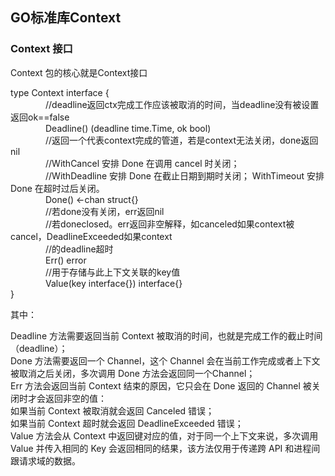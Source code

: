 <h2>GO标准库Context</h2>

<h3>Context 接口</h3>

Context 包的核心就是Context接口<br>

type Context interface { <br>
&emsp;&emsp;&emsp;&emsp;//deadline返回ctx完成工作应该被取消的时间，当deadline没有被设置返回ok==false <br>
&emsp;&emsp;&emsp;&emsp;Deadline() (deadline time.Time, ok bool)<br>
&emsp;&emsp;&emsp;&emsp;//返回一个代表context完成的管道，若是context无法关闭，done返回nil<br>
&emsp;&emsp;&emsp;&emsp;//WithCancel 安排 Done 在调用 cancel 时关闭；<br>
&emsp;&emsp;&emsp;&emsp;//WithDeadline 安排 Done 在截止日期到期时关闭； WithTimeout 安排 Done 在超时过后关闭。<br>
&emsp;&emsp;&emsp;&emsp;Done() <-chan struct{}<br>
&emsp;&emsp;&emsp;&emsp;//若done没有关闭，err返回nil<br>
&emsp;&emsp;&emsp;&emsp;//若doneclosed。err返回非空解释，如canceled如果context被cancel，DeadlineExceeded如果context<br>
&emsp;&emsp;&emsp;&emsp;//的deadline超时<br>
&emsp;&emsp;&emsp;&emsp;Err() error<br>
&emsp;&emsp;&emsp;&emsp;//用于存储与此上下文关联的key值<br>
&emsp;&emsp;&emsp;&emsp;Value(key interface{}) interface{}<br>
}<br>

其中：<br>

Deadline 方法需要返回当前 Context 被取消的时间，也就是完成工作的截止时间（deadline）；<br>
Done 方法需要返回一个 Channel，这个 Channel 会在当前工作完成或者上下文被取消之后关闭，多次调用 Done 方法会返回同一个Channel；<br>
Err 方法会返回当前 Context 结束的原因，它只会在 Done 返回的 Channel 被关闭时才会返回非空的值：<br>
如果当前 Context 被取消就会返回 Canceled 错误；<br>
如果当前 Context 超时就会返回 DeadlineExceeded 错误；<br>
Value 方法会从 Context 中返回键对应的值，对于同一个上下文来说，多次调用 Value 并传入相同的 Key 会返回相同的结果，该方法仅用于传递跨 API 和进程间跟请求域的数据。<br>
